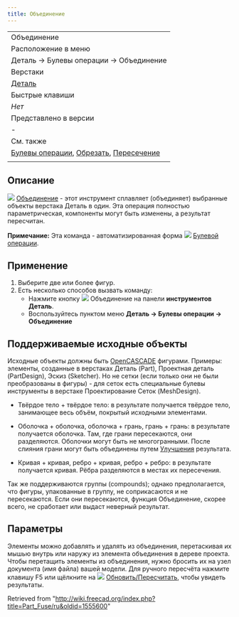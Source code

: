 ```yaml
---
title: Объединение
---
```

|  |
| --- |
| Объединение |
| Расположение в меню |
| Деталь → Булевы операции → Объединение |
| Верстаки |
| [Деталь](/Part_Workbench/ru "Part Workbench/ru") |
| Быстрые клавиши |
| *Нет* |
| Представлено в версии |
| - |
| См. также |
| [Булевы операции](/Part_Boolean/ru "Part Boolean/ru"), [Обрезать](/Part_Cut/ru "Part Cut/ru"), [Пересечение](/Part_Common/ru "Part Common/ru") |
|  |

## Описание

![](/images/Part_Fuse.svg) [Объединение](/Part_Fuse "Part Fuse") - этот инструмент сплавляет (объединяет) выбранные объекты верстака Деталь в один. Эта операция полностью параметрическая, компоненты могут быть изменены, а результат пересчитан.

**Примечание:** Эта команда - автоматизированная форма ![](/images/Part_Booleans.svg) [Булевой операции](/Part_Boolean/ru "Part Boolean/ru").

## Применение

1. Выберите две или более фигур.
2. Есть несколько способов вызвать команду:
   * Нажмите кнопку ![](/images/Part_Fuse.svg) Объединение на панели **инструментов Деталь**.
   * Воспользуйтесь пунктом меню **Деталь → Булевы операции → Объединение**

## Поддерживаемые исходные объекты

Исходные объекты должны быть [OpenCASCADE](/OpenCASCADE/ru "OpenCASCADE/ru") фигурами. Примеры: элементы, созданные в верстаках Деталь (Part), Проектная деталь (PartDesign), Эскиз (Sketcher). Но не сетки (если только они не были преобразованы в фигуры) - для сеток есть специальные булевы инструменты в верстаке Проектирование Сеток (MeshDesign).

* Твёрдое тело + твёрдое тело: в результате получается твёрдое тело, занимающее весь объём, покрытый исходными элементами.

* Оболочка + оболочка, оболочка + грань, грань + грань: в результате получается оболочка. Там, где грани пересекаются, они разделяются. Оболочки могут быть не многогранными. После слияния грани могут быть объединены путем [Улучшения](/Part_RefineShape/ru "Part RefineShape/ru") результата.

* Кривая + кривая, ребро + кривая, ребро + ребро: в результате получается кривая. Рёбра разделяются в местах их пересечения.

Так же поддерживаются группы (compounds); однако предполагается, что фигуры, упакованные в группу, не соприкасаются и не пересекаются. Если они пересекаются, функция Объединение, скорее всего, не сработает или выдаст неверный результат.

## Параметры

Элементы можно добавлять и удалять из объединения, перетаскивая их мышью внутрь или наружу из элемента объединения в дереве проекта. Чтобы перетащить элементы из объединения, нужно бросить их на узел документа (имя файла) вашей модели. Для ручного пересчёта нажмите клавишу F5 или щёлкните на ![](/images/Std_Refresh.svg) [Обновить/Пересчитать](/Std_Refresh "Std Refresh"), чтобы увидеть результаты.

Retrieved from "<http://wiki.freecad.org/index.php?title=Part_Fuse/ru&oldid=1555600>"